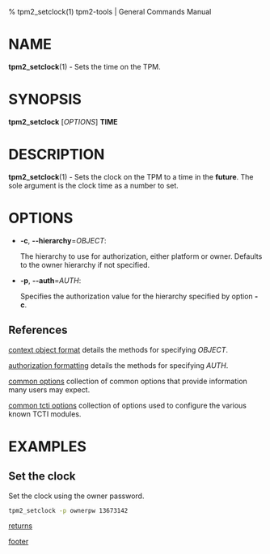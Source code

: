 % tpm2_setclock(1) tpm2-tools | General Commands Manual

# NAME

**tpm2_setclock**(1) - Sets the time on the TPM.

# SYNOPSIS

**tpm2_setclock** [*OPTIONS*] __TIME__

# DESCRIPTION

**tpm2_setclock**(1) - Sets the clock on the TPM to a time in the **future**. The
sole argument is the clock time as a number to set.

# OPTIONS

  * **-c**, **\--hierarchy**=_OBJECT_:

    The hierarchy to use for authorization, either platform or owner.
    Defaults to the owner hierarchy if not specified.

  * **-p**, **\--auth**=_AUTH_:

    Specifies the authorization value for the hierarchy specified by option
    **-c**.

## References

[context object format](common/ctxobj.md) details the methods for specifying
_OBJECT_.

[authorization formatting](common/authorizations.md) details the methods for
specifying _AUTH_.

[common options](common/options.md) collection of common options that provide
information many users may expect.

[common tcti options](common/tcti.md) collection of options used to configure
the various known TCTI modules.

# EXAMPLES

## Set the clock

Set the clock using the owner password.

```bash
tpm2_setclock -p ownerpw 13673142
```

[returns](common/returns.md)

[footer](common/footer.md)
